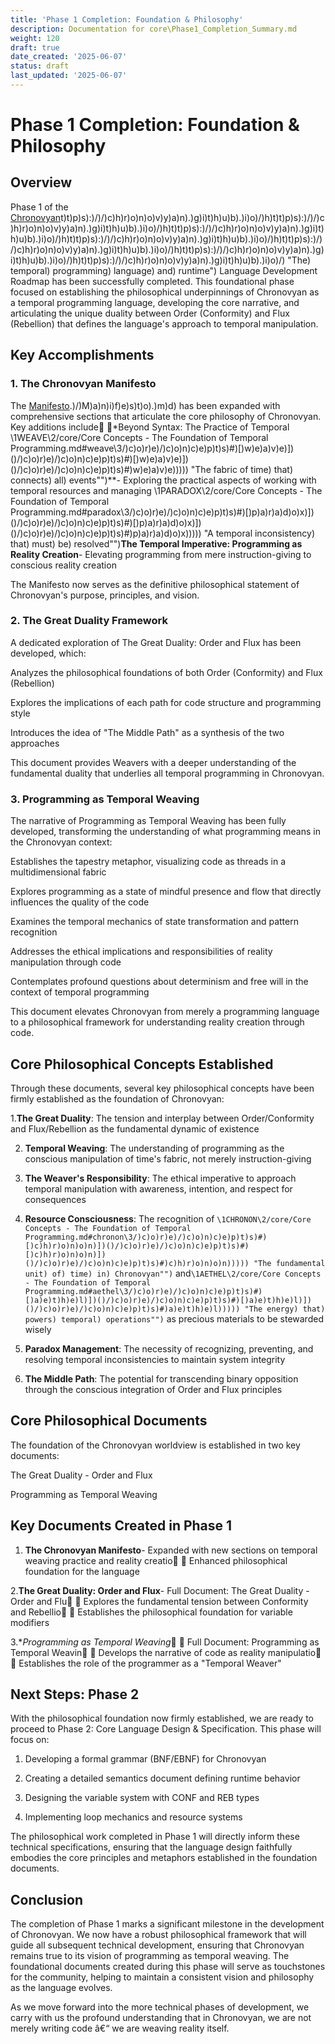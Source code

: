 ```yaml
---
title: 'Phase 1 Completion: Foundation & Philosophy'
description: Documentation for core\Phase1_Completion_Summary.md
weight: 120
draft: true
date_created: '2025-06-07'
status: draft
last_updated: '2025-06-07'
---
```


# Phase 1 Completion: Foundation & Philosophy

## Overview

Phase 1 of the [Chronovyan](https://chronovyan.github.io/h)t)t)p)s):)/)/)c)h)r)o)n)o)v)y)a)n).)g)i)t)h)u)b).)i)o)/)h)t)t)p)s):)/)/)c)h)r)o)n)o)v)y)a)n).)g)i)t)h)u)b).)i)o)/)h)t)t)p)s):)/)/)c)h)r)o)n)o)v)y)a)n).)g)i)t)h)u)b).)i)o)/)h)t)t)p)s):)/)/)c)h)r)o)n)o)v)y)a)n).)g)i)t)h)u)b).)i)o)/)h)t)t)p)s):)/)/)c)h)r)o)n)o)v)y)a)n).)g)i)t)h)u)b).)i)o)/)h)t)t)p)s):)/)/)c)h)r)o)n)o)v)y)a)n).)g)i)t)h)u)b).)i)o)/)h)t)t)p)s):)/)/)c)h)r)o)n)o)v)y)a)n).)g)i)t)h)u)b).)i)o)/) "The) temporal) programming) language) and) runtime") Language Development Roadmap has been successfully completed. This foundational phase focused on establishing the philosophical underpinnings of Chronovyan as a temporal programming language, developing the core narrative, and articulating the unique duality between Order (Conformity) and Flux (Rebellion) that defines the language's approach to temporal manipulation.

## Key Accomplishments

### 1. The Chronovyan Manifesto

The [Manifesto](/).)/)M)a)n)i)f)e)s)t)o).)m)d) has been expanded with comprehensive sections that articulate the core philosophy of Chronovyan. Key additions include
*Beyond Syntax: The Practice of Temporal \1WEAVE\2/core/Core Concepts - The Foundation of Temporal Programming.md#weave\3/)c)o)r)e)/)c)o)n)c)e)p)t)s)#)[)w)e)a)v)e)])()/)c)o)r)e)/)c)o)n)c)e)p)t)s)#)[)w)e)a)v)e)])()/)c)o)r)e)/)c)o)n)c)e)p)t)s)#)w)e)a)v)e))))) "The fabric of time) that) connects) all) events"")**- Exploring the practical aspects of working with temporal resources and managing \1PARADOX\2/core/Core Concepts - The Foundation of Temporal Programming.md#paradox\3/)c)o)r)e)/)c)o)n)c)e)p)t)s)#)[)p)a)r)a)d)o)x)])()/)c)o)r)e)/)c)o)n)c)e)p)t)s)#)[)p)a)r)a)d)o)x)])()/)c)o)r)e)/)c)o)n)c)e)p)t)s)#)p)a)r)a)d)o)x))))) "A temporal inconsistency) that) must) be) resolved"")**The Temporal Imperative: Programming as Reality Creation**- Elevating programming from mere instruction-giving to conscious reality creation

The Manifesto now serves as the definitive philosophical statement of Chronovyan's purpose, principles, and vision.

### 2. The Great Duality Framework

A dedicated exploration of The Great Duality: Order and Flux has been developed, which:

 Analyzes the philosophical foundations of both Order (Conformity) and Flux (Rebellion)

 Explores the implications of each path for code structure and programming style

 Introduces the idea of "The Middle Path" as a synthesis of the two approaches

This document provides Weavers with a deeper understanding of the fundamental duality that underlies all temporal programming in Chronovyan.

### 3. Programming as Temporal Weaving

The narrative of Programming as Temporal Weaving has been fully developed, transforming the understanding of what programming means in the Chronovyan context:

 Establishes the tapestry metaphor, visualizing code as threads in a multidimensional fabric

 Explores programming as a state of mindful presence and flow that directly influences the quality of the code

 Examines the temporal mechanics of state transformation and pattern recognition

 Addresses the ethical implications and responsibilities of reality manipulation through code

 Contemplates profound questions about determinism and free will in the context of temporal programming

This document elevates Chronovyan from merely a programming language to a philosophical framework for understanding reality creation through code.

## Core Philosophical Concepts Established

Through these documents, several key philosophical concepts have been firmly established as the foundation of Chronovyan:

1.**The Great Duality**: The tension and interplay between Order/Conformity and Flux/Rebellion as the fundamental dynamic of existence

2. **Temporal Weaving**: The understanding of programming as the conscious manipulation of time's fabric, not merely instruction-giving

3. **The Weaver's Responsibility**: The ethical imperative to approach temporal manipulation with awareness, intention, and respect for consequences

4. **Resource Consciousness**: The recognition of `\1CHRONON\2/core/Core Concepts - The Foundation of Temporal Programming.md#chronon\3/)c)o)r)e)/)c)o)n)c)e)p)t)s)#)[)c)h)r)o)n)o)n)])()/)c)o)r)e)/)c)o)n)c)e)p)t)s)#)[)c)h)r)o)n)o)n)])()/)c)o)r)e)/)c)o)n)c)e)p)t)s)#)c)h)r)o)n)o)n))))) "The fundamental unit) of) time) in) Chronovyan"")` and`\1AETHEL\2/core/Core Concepts - The Foundation of Temporal Programming.md#aethel\3/)c)o)r)e)/)c)o)n)c)e)p)t)s)#)[)a)e)t)h)e)l)])()/)c)o)r)e)/)c)o)n)c)e)p)t)s)#)[)a)e)t)h)e)l)])()/)c)o)r)e)/)c)o)n)c)e)p)t)s)#)a)e)t)h)e)l))))) "The energy) that) powers) temporal) operations"")` as precious materials to be stewarded wisely

5. **Paradox Management**: The necessity of recognizing, preventing, and resolving temporal inconsistencies to maintain system integrity

6. **The Middle Path**: The potential for transcending binary opposition through the conscious integration of Order and Flux principles

## Core Philosophical Documents

The foundation of the Chronovyan worldview is established in two key documents:

 The Great Duality - Order and Flux

 Programming as Temporal Weaving

## Key Documents Created in Phase 1

1. **The Chronovyan Manifesto**- Expanded with new sections on temporal weaving practice and reality creatio
 Enhanced philosophical foundation for the language

2.**The Great Duality: Order and Flux**- Full Document: The Great Duality - Order and Flu
 Explores the fundamental tension between Conformity and Rebellio
 Establishes the philosophical foundation for variable modifiers

3.**Programming as Temporal Weaving*
 Full Document: Programming as Temporal Weavin
 Develops the narrative of code as reality manipulatio
 Establishes the role of the programmer as a "Temporal Weaver"

## Next Steps: Phase 2

With the philosophical foundation now firmly established, we are ready to proceed to Phase 2: Core Language Design & Specification. This phase will focus on:

1. Developing a formal grammar (BNF/EBNF) for Chronovyan

2. Creating a detailed semantics document defining runtime behavior

3. Designing the variable system with CONF and REB types

4. Implementing loop mechanics and resource systems

The philosophical work completed in Phase 1 will directly inform these technical specifications, ensuring that the language design faithfully embodies the core principles and metaphors established in the foundation documents.

## Conclusion

The completion of Phase 1 marks a significant milestone in the development of Chronovyan. We now have a robust philosophical framework that will guide all subsequent technical development, ensuring that Chronovyan remains true to its vision of programming as temporal weaving. The foundational documents created during this phase will serve as touchstones for the community, helping to maintain a consistent vision and philosophy as the language evolves.

As we move forward into the more technical phases of development, we carry with us the profound understanding that in Chronovyan, we are not merely writing code â€“ we are weaving reality itself.